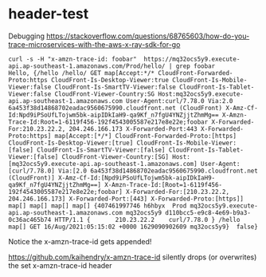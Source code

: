 # header-test

Debugging https://stackoverflow.com/questions/68765603/how-do-you-trace-microservices-with-the-aws-x-ray-sdk-for-go

	curl -s -H "x-amzn-trace-id: foobar"  https://mq32ocs5y9.execute-api.ap-southeast-1.amazonaws.com/Prod/hello/ | grep foobar
	Hello, {/hello /hello/ GET map[Accept:*/* CloudFront-Forwarded-Proto:https CloudFront-Is-Desktop-Viewer:true CloudFront-Is-Mobile-Viewer:false CloudFront-Is-SmartTV-Viewer:false CloudFront-Is-Tablet-Viewer:false CloudFront-Viewer-Country:SG Host:mq32ocs5y9.execute-api.ap-southeast-1.amazonaws.com User-Agent:curl/7.78.0 Via:2.0 6a453f38d14868702eadac9560675990.cloudfront.net (CloudFront) X-Amz-Cf-Id:Npd9iPSoUfLTojwm5bk-aipIDkIaH9-qa9Kf_n7fgU4YNZjjtZhmMg== X-Amzn-Trace-Id:Root=1-6119f456-192f4543005587e217e8e22e;foobar X-Forwarded-For:210.23.22.2, 204.246.166.173 X-Forwarded-Port:443 X-Forwarded-Proto:https] map[Accept:[*/*] CloudFront-Forwarded-Proto:[https] CloudFront-Is-Desktop-Viewer:[true] CloudFront-Is-Mobile-Viewer:[false] CloudFront-Is-SmartTV-Viewer:[false] CloudFront-Is-Tablet-Viewer:[false] CloudFront-Viewer-Country:[SG] Host:[mq32ocs5y9.execute-api.ap-southeast-1.amazonaws.com] User-Agent:[curl/7.78.0] Via:[2.0 6a453f38d14868702eadac9560675990.cloudfront.net (CloudFront)] X-Amz-Cf-Id:[Npd9iPSoUfLTojwm5bk-aipIDkIaH9-qa9Kf_n7fgU4YNZjjtZhmMg==] X-Amzn-Trace-Id:[Root=1-6119f456-192f4543005587e217e8e22e;foobar] X-Forwarded-For:[210.23.22.2, 204.246.166.173] X-Forwarded-Port:[443] X-Forwarded-Proto:[https]] map[] map[] map[] map[] {407461997746 h6hbyx  Prod mq32ocs5y9.execute-api.ap-southeast-1.amazonaws.com mq32ocs5y9 d110bcc5-e9c8-4e69-b9a3-0c36ac465b74 HTTP/1.1 {       210.23.22.2    curl/7.78.0 } /hello map[] GET 16/Aug/2021:05:15:02 +0000 1629090902609 mq32ocs5y9}  false}

Notice the x-amzn-trace-id gets appended!

https://github.com/kaihendry/x-amzn-trace-id silently drops (or overwrites) the set x-amzn-trace-id header
